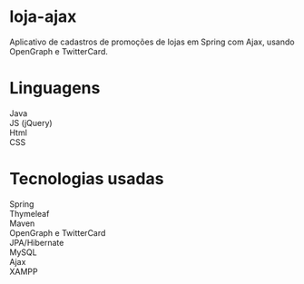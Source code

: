 # loja-ajax
Aplicativo de cadastros de promoções de lojas em Spring com Ajax, usando OpenGraph e TwitterCard.<br/>

# Linguagens
Java<br/>
JS (jQuery)<br/>
Html<br/>
CSS<br/>

# Tecnologias usadas
Spring<br/>
Thymeleaf<br/>
Maven<br/>
OpenGraph e TwitterCard<br/>
JPA/Hibernate<br/>
MySQL<br/>
Ajax<br/>
XAMPP<br/>
